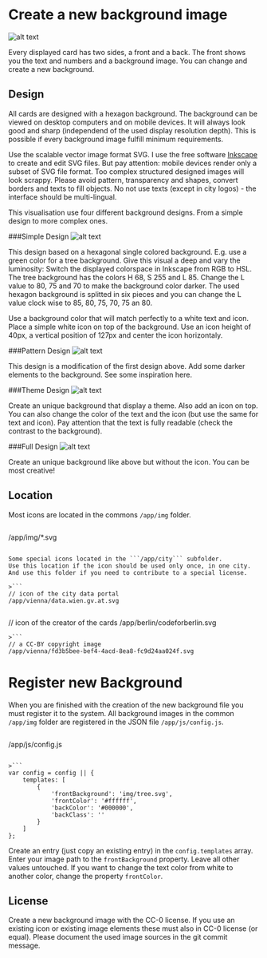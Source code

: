 # Create a new background image

![alt text](https://raw.githubusercontent.com/tursics/data-dashboard/master/doc/cardsOverview.png "Overview")

Every displayed card has two sides, a front and a back. 
The front shows you the text and numbers and a background image. 
You can change and create a new background.

## Design

All cards are designed with a hexagon background. 
The background can be viewed on desktop computers and on mobile devices. 
It will always look good and sharp (independend of the used display resolution depth). 
This is possible if every background image fulfill minimum requirements. 

Use the scalable vector image format SVG. 
I use the free software [Inkscape](https://inkscape.org) to create and edit SVG files. 
But pay attention: mobile devices render only a subset of SVG file format. 
Too complex structured designed images will look scrappy. 
Please avoid pattern, transparency and shapes, convert borders and texts to fill objects. 
No not use texts (except in city logos) - the interface should be multi-lingual.

This visualisation use four different background designs. 
From a simple design to more complex ones.

###Simple Design
![alt text](https://raw.githubusercontent.com/tursics/data-dashboard/master/doc/backgroundSimple.png "Simple background")

This design based on a hexagonal single colored background. 
E.g. use a green color for a tree background.
Give this visual a deep and vary the luminosity: 
Switch the displayed colorspace in Inkscape from RGB to HSL. 
The tree background has the colors H 68, S 255 and L 85. 
Change the L value to 80, 75 and 70 to make the background color darker. 
The used hexagon background is splitted in six pieces and you can change the L value clock wise to 85, 80, 75, 70, 75 an 80.

Use a background color that will match perfectly to a white text and icon. 
Place a simple white icon on top of the background. 
Use an icon height of 40px, a vertical position of 127px and center the icon horizontaly.

###Pattern Design
![alt text](https://raw.githubusercontent.com/tursics/data-dashboard/master/doc/backgroundPattern.png "Pattern background")

This design is a modification of the first design above. 
Add some darker elements to the background. 
See some inspiration here.

###Theme Design
![alt text](https://raw.githubusercontent.com/tursics/data-dashboard/master/doc/backgroundTheme.png "Thene background")

Create an unique background that display a theme. 
Also add an icon on top. 
You can also change the color of the text and the icon (but use the same for text and icon). 
Pay attention that the text is fully readable (check the contrast to the background).

###Full Design
![alt text](https://raw.githubusercontent.com/tursics/data-dashboard/master/doc/backgroundFull.png "Full background")

Create an unique background like above but without the icon. 
You can be most creative!

## Location

Most icons are located in the commons ```/app/img``` folder.

>```
/app/img/*.svg
```

Some special icons located in the ```/app/city``` subfolder. 
Use this location if the icon should be used only once, in one city. 
And use this folder if you need to contribute to a special license.

>```
// icon of the city data portal
/app/vienna/data.wien.gv.at.svg
```
>```
// icon of the creator of the cards
/app/berlin/codeforberlin.svg
```
>```
// a CC-BY copyright image
/app/vienna/fd3b5bee-bef4-4acd-8ea8-fc9d24aa024f.svg
```

# Register new Background

When you are finished with the creation of the new background file you must register it to the system. 
All background images in the common ```/app/img``` folder are registered in the JSON file ```/app/js/config.js```.

>```
/app/js/config.js
```

>```
var config = config || {
	templates: [
		{
			'frontBackground': 'img/tree.svg',
			'frontColor': '#ffffff',
			'backColor': '#000000',
			'backClass': ''
		}
	]
};
```

Create an entry (just copy an existing entry) in the ```config.templates``` array. 
Enter your image path to the ```frontBackground``` property. 
Leave all other values untouched. 
If you want to change the text color from white to another color, change the property ```frontColor```.

## License

Create a new background image with the CC-0 license. 
If you use an existing icon or existing image elements these must also in CC-0 license (or equal). 
Please document the used image sources in the git commit message.
